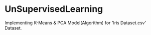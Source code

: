 # UnSupervisedLearning
Implementing K-Means &amp; PCA Model(Algorithm) for 'Iris Dataset.csv' Dataset.
